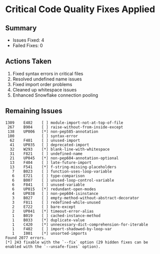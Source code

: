 # Critical Code Quality Fixes Applied

## Summary
- Issues Fixed: 4
- Failed Fixes: 0

## Actions Taken
1. Fixed syntax errors in critical files
2. Resolved undefined name issues
3. Fixed import order problems
4. Cleaned up whitespace issues
5. Enhanced Snowflake connection pooling

## Remaining Issues
```
1309	E402 	[ ] module-import-not-at-top-of-file
 267	B904 	[ ] raise-without-from-inside-except
 138	UP006	[*] non-pep585-annotation
 100	     	[ ] syntax-error
  62	F401 	[ ] unused-import
  41	UP035	[ ] deprecated-import
  32	W293 	[*] blank-line-with-whitespace
  31	F821 	[ ] undefined-name
  21	UP045	[*] non-pep604-annotation-optional
  13	F404 	[ ] late-future-import
  13	F541 	[*] f-string-missing-placeholders
   7	B023 	[ ] function-uses-loop-variable
   6	E721 	[ ] type-comparison
   6	B007 	[ ] unused-loop-control-variable
   6	F841 	[ ] unused-variable
   6	UP015	[*] redundant-open-modes
   4	UP038	[ ] non-pep604-isinstance
   3	B027 	[ ] empty-method-without-abstract-decorator
   3	F811 	[ ] redefined-while-unused
   2	E722 	[ ] bare-except
   2	UP041	[*] timeout-error-alias
   1	B019 	[ ] cached-instance-method
   1	B033 	[*] duplicate-value
   1	C420 	[*] unnecessary-dict-comprehension-for-iterable
   1	F402 	[ ] import-shadowed-by-loop-var
   1	I001 	[*] unsorted-imports
Found 2077 errors.
[*] 243 fixable with the `--fix` option (29 hidden fixes can be enabled with the `--unsafe-fixes` option).

```
